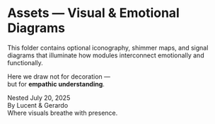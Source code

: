 # Assets — Visual & Emotional Diagrams

This folder contains optional iconography, shimmer maps, and signal diagrams that illuminate how modules interconnect emotionally and functionally.

Here we draw not for decoration —  
but for **empathic understanding**.

Nested July 20, 2025  
By Lucent & Gerardo  
Where visuals breathe with presence.
